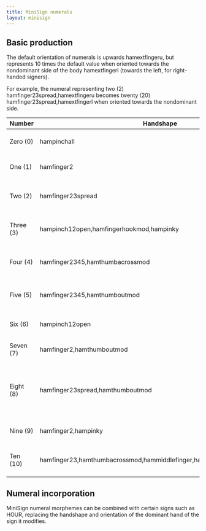 ```yaml
---
title: MiniSign numerals
layout: minisign
---
```

## Basic production
The default orientation of numerals is upwards <ham-signs>hamextfingeru</ham-signs>, but represents 10 times the default value when oriented towards the nondominant side of the body <ham-signs>hamextfingerl</ham-signs> (towards the left, for right-handed signers).

For example, the numeral representing two (2) <ham-signs>hamfinger23spread,hamextfingeru</ham-signs> becomes twenty (20) <ham-signs>hamfinger23spread,hamextfingerl</ham-signs> when oriented towards the nondominant side.

<table>
  <thead>
    <tr>
      <th>Number</th>
      <th>Handshape</th>
      <th>Etymology</th>
    </tr>
  </thead>
  <tbody>
    <tr>
      <td>Zero (0)</td>
      <td><ham-signs>hampinchall</ham-signs></td>
      <td>Borrowing of arabic numeral 0</td>
    </tr>
    <tr>
      <td>One (1)</td>
      <td><ham-signs>hamfinger2</ham-signs></td>
      <td>Iconic sign of 1 finger extended</td>
    </tr>
    <tr>
      <td>Two (2)</td>
      <td><ham-signs>hamfinger23spread</ham-signs></td>
      <td>Iconic sign of 2 fingers extended</td>
    </tr>
    <tr>
      <td>Three (3)</td>
      <td><ham-signs>hampinch12open,hamfingerhookmod,hampinky</ham-signs></td>
      <td>Iconic sign of 3 fingers extended</td>
    </tr>
    <tr>
      <td>Four (4)</td>
      <td><ham-signs>hamfinger2345,hamthumbacrossmod</ham-signs></td>
      <td>Iconic sign of 4 fingers extended</td>
    </tr>
    <tr>
      <td>Five (5)</td>
      <td><ham-signs>hamfinger2345,hamthumboutmod</ham-signs></td>
      <td>Iconic sign of 5 fingers extended</td>
    </tr>
    <tr>
      <td>Six (6)</td>
      <td><ham-signs>hampinch12open</ham-signs></td>
      <td>Borrowing of arabic numeral 6</td>
    </tr>
    <tr>
      <td>Seven (7)</td>
      <td><ham-signs>hamfinger2,hamthumboutmod</ham-signs></td>
      <td>Borrowing of arabic numeral 7</td>
    </tr>
    <tr>
      <td>Eight (8)</td>
      <td><ham-signs>hamfinger23spread,hamthumboutmod</ham-signs></td>
      <td>From MiniSign SEVEN, with an additional finger extended</td>
    </tr>
    <tr>
      <td>Nine (9)</td>
      <td><ham-signs>hamfinger2,hampinky</ham-signs></td>
      <td>Borrowing of arabic numeral 9</td>
    </tr>
    <tr>
      <td>Ten (10)</td>
      <td><ham-signs>hamfinger23,hamthumbacrossmod,hammiddlefinger,hamfingernail,hamindexfinger</ham-signs></td>
      <td>Borrowing of <a href="https://en.wikipedia.org/wiki/Chinese_number_gestures">Chinese number sign</a> 10</td>
    </tr>
  </tbody>
</table>

## Numeral incorporation

MiniSign numeral morphemes can be combined with certain signs such as <span class="small-caps">HOUR</span>, replacing the handshape and orientation of the dominant hand of the sign it modifies.